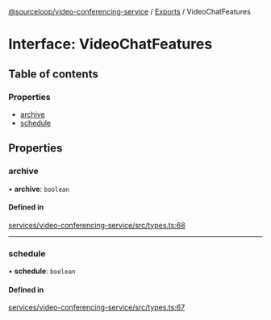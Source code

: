 [@sourceloop/video-conferencing-service](../README.md) / [Exports](../modules.md) / VideoChatFeatures

# Interface: VideoChatFeatures

## Table of contents

### Properties

- [archive](VideoChatFeatures.md#archive)
- [schedule](VideoChatFeatures.md#schedule)

## Properties

### archive

• **archive**: `boolean`

#### Defined in

[services/video-conferencing-service/src/types.ts:68](https://github.com/codeweb05/repo1/blob/a4cf318/services/video-conferencing-service/src/types.ts#L68)

___

### schedule

• **schedule**: `boolean`

#### Defined in

[services/video-conferencing-service/src/types.ts:67](https://github.com/codeweb05/repo1/blob/a4cf318/services/video-conferencing-service/src/types.ts#L67)
